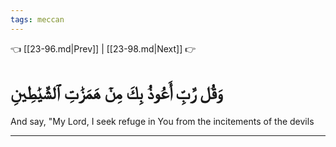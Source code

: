 ```yaml
---
tags: meccan
---
```


👈 [[23-96.md|Prev]] | [[23-98.md|Next]] 👉

# وَقُل رَّبِّ أَعُوذُ بِكَ مِنۡ هَمَزَٰتِ ٱلشَّيَٰطِينِ

And say, "My Lord, I seek refuge in You from the incitements of the devils

---


